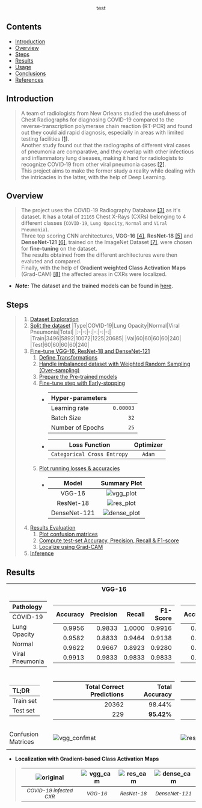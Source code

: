 <p align="center">
    test
</p>

## Contents
- [Introduction](#introduction)
- [Overview](#overview)
- [Steps](#steps)
- [Results](#results)
- [Usage](#usage)
- [Conclusions](#conclusions)
- [References](#references)

## Introduction
> A team of radiologists from New Orleans studied the usefulness of Chest Radiographs for diagnosing COVID-19 compared to the reverse-transcription polymerase chain reaction (RT-PCR) and found out they could aid rapid diagnosis, especially in areas with limited testing facilities [[1]](https://pubs.rsna.org/doi/10.1148/ryct.2020200280 "A Characteristic Chest Radiographic Pattern in the Setting of the COVID-19 Pandemic").<br>
> Another study found out that the radiographs of different viral cases of pneumonia are comparative, and they overlap with other infectious and inflammatory lung diseases, making it hard for radiologists to recognize COVID‐19 from other viral pneumonia cases [[2]](https://pubs.rsna.org/doi/10.1148/rg.2018170048 "Radiographic and CT Features of Viral Pneumonia").<br>
> This project aims to make the former study a reality while dealing with the intricacies in the latter, with the help of Deep Learning.<br>

## Overview
> The project uses the COVID-19 Radiography Database [[3]](https://www.kaggle.com/tawsifurrahman/covid19-radiography-database) as it's dataset.
> It has a total of `21165` Chest X-Rays (CXRs) belonging to 4 different classes (`COVID-19`, `Lung Opacity`, `Normal` and `Viral Pneumonia`).<br>
> Three top scoring CNN architectures, __VGG-16__ [[4]](https://arxiv.org/abs/1409.1556 "Very Deep Convolutional Networks for Large-Scale Image Recognition"), __ResNet-18__ [[5]](https://arxiv.org/abs/1409.1556 "Deep Residual Learning for Image Recognition
") and __DenseNet-121__ [[6]](https://arxiv.org/abs/1608.06993 "Densely Connected Convolutional Networks"), trained on the ImageNet Dataset [[7]](http://image-net.org/), were chosen for __fine-tuning__ on the dataset.<br>
> The results obtained from the different architectures were then evaluted and compared.<br>
> Finally, with the help of __Gradient weighted Class Activation Maps__ (Grad-CAM) [[8]](https://arxiv.org/abs/1610.02391 "Grad-CAM: Visual Explanations from Deep Networks via Gradient-based Localization") the affected areas in CXRs were localized.<br>

* ___Note:___ The dataset and the trained models can be found in [here](https://drive.google.com/drive/folders/14L8wd-d2a3lvgqQtwV-y53Gsnn6Ud2-w?usp=sharing).<br>

## Steps
> 1. [Dataset Exploration](./1_data_exploration.ipynb "1_data_exploration.ipynb")
> 2. [Split the dataset](./split_dataset.py "split_dataset.py")
>    |Type|COVID-19|Lung Opacity|Normal|Viral Pneumonia|Total|
>    |:-|-:|-:|-:|-:|-:|
>    |Train|3496|5892|10072|1225|20685|
>    |Val|60|60|60|60|240|
>    |Test|60|60|60|60|240|
> 3. [Fine-tune VGG-16, ResNet-18 and DenseNet-121](./2_finetune_models.ipynb "2_finetune_models.ipynb")
>    1. [Define Transformations](./utils.py#L15-L33)
>    2. [Handle imbalanced dataset with Weighted Random Sampling (Over-sampling)](./2_finetune_models.ipynb "2_finetune_models.ipynb/<cell 3>")
>    3. [Prepare the Pre-trained models](./networks.py "networks.py")
>    4. [Fine-tune step with Early-stopping](./utils.py#L83-L151)
>       - |Hyper-parameters||
>         |:-|-:|
>         |Learning rate|`0.00003`|
>         |Batch Size|`32`|
>         |Number of Epochs|`25`|
>       - |Loss Function|Optimizer|
>         |:-:|:-:|
>         |`Categorical Cross Entropy`|`Adam`|
>    5. [Plot running losses & accuracies](./plot_utils.py#L8-L42)
>       - |Model|Summary Plot|
>         |:-:|:-:|
>         |VGG-16|![vgg_plot](./outputs/summary_plots/vgg.png)|
>         |ResNet-18|![res_plot](./outputs/summary_plots/resnet.png)|
>         |DenseNet-121|![dense_plot](./outputs/summary_plots/densenet.png)|
> 4. [Results Evaluation](./3_evaluate_results.ipynb "3_evaluate_results.ipynb")
>    1. [Plot confusion matrices](./plot_utils.py#L45-L69)
>    2. [Compute test-set Accuracy, Precision, Recall & F1-score](./utils.py#L64-L80)
>    3. [Localize using Grad-CAM](./grad_cam.py)
> 5. [Inference](./overlay_cam.py)

## Results

<table>
<tr>
<th></th>
<th>VGG-16</th>
<th>ResNet-18</th>
<th>DenseNet-121</th>
</tr>
<tr>
<td>

|__Pathology__|
|:-|
|COVID-19|
|Lung Opacity|
|Normal|
|Viral Pneumonia|

</td>
<td>

|Accuracy|Precision|Recall|F1-Score|
|-:|-:|-:|-:|
|0.9956|0.9833|1.0000|0.9916|
|0.9582|0.8833|0.9464|0.9138|
|0.9622|0.9667|0.8923|0.9280|
|0.9913|0.9833|0.9833|0.9833|
            
</td>
<td>

|Accuracy|Precision|Recall|F1-Score|
|-:|-:|-:|-:|
|0.9871|0.9667|0.9830|0.9748|
|0.9664|0.8667|1.0000|0.9286|
|0.9664|1.0000|0.8823|0.9375|
|0.9957|1.0000|0.9836|0.9917|
            
</td>
<td>

|Accuracy|Precision|Recall|F1-Score|
|-:|-:|-:|-:|
|0.9957|0.9833|1.0000|0.9916|
|0.9623|0.9167|0.9322|0.9244|
|0.9623|0.9500|0.9047|0.9268|
|0.9957|0.9833|1.0000|0.9916|
            
</td>
</tr>
<tr>
<td>

|TL;DR|
|:-|
|Train set|
|Test set|

</td>
<td>

|Total Correct Predictions|Total Accuracy|
|-:|-:|
|20362|98.44%|
|229|__95.42%__|

</td>
<td>

|Total Correct Predictions|Total Accuracy|
|-:|-:|
|20639|99.78%|
|230|__95.83%__|

</td>
<td>

|Total Correct Predictions|Total Accuracy|
|-:|-:|
|20540|99.30%|
|230|__95.83%__|

</td>
</tr>
<tr>
<td>Confusion Matrices</td>
<td>

![vgg_confmat](./assets/vgg_confmat.png)

</td>
<td>

![res_confmat](./assets/res_confmat.png)

</td>
<td>

![dense_confmat](./assets/dense_confmat.png)

</td>
</tr>
</table>

- __Localization with Gradient-based Class Activation Maps__
> |![original](./assets/original.jpg)|![vgg_cam](./assets/vgg_cam.jpg)|![res_cam](./assets/res_cam.jpg)|![dense_cam](./assets/dense_cam.jpg)|
> |:-:|:-:|:-:|:-:|
> |<sup>_COVID-19 infected CXR_</sup>|<sup>_VGG-16_</sup>|<sup>_ResNet-18_</sup>|<sup>_DenseNet-121_</sup>|
